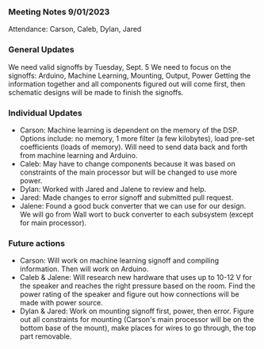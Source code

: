 ### Meeting Notes 9/01/2023
Attendance: Carson, Caleb, Dylan, Jared
### General Updates
We need valid signoffs by Tuesday, Sept. 5
We need to focus on the signoffs: Arduino, Machine Learning, Mounting, Output, Power
Getting the information together and all components figured out will come first, then schematic designs will be made to finish the signoffs. 

### Individual Updates
- Carson: Machine learning is dependent on the memory of the DSP. Options include: no memory, 1 more filter (a few kilobytes), load pre-set coefficients (loads of memory). Will need to send data back and forth from machine learning and Arduino.
- Caleb: May have to change components because it was based on constraints of the main processor but will be changed to use more power.
- Dylan: Worked with Jared and Jalene to review and help.
- Jared: Made changes to error signoff and submitted pull request.
- Jalene: Found a good buck converter that we can use for our design. We will go from Wall wort to buck converter to each subsystem (except for main processor).

### Future actions
- Carson: Will work on machine learning signoff and compiling information. Then will work on Arduino.
- Caleb & Jalene: Will research new hardware that uses up to 10-12 V for the speaker and reaches the right pressure based on the room. Find the power rating of the speaker and figure out how connections will be made with power source.
- Dylan & Jared: Work on mounting signoff first, power, then error. Figure out all constraints for mounting (Carson's main processor will be on the bottom base of the mount), make places for wires to go through, the top part removable.

